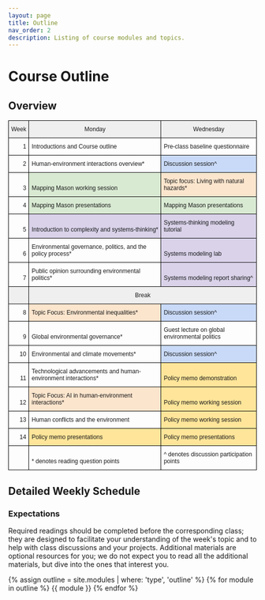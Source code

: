 ```yaml
---
layout: page
title: Outline
nav_order: 2
description: Listing of course modules and topics.
---
```


# Course Outline

## Overview
<style type="text/css">
.tg  {border-collapse:collapse;border-spacing:0;}
.tg td{border-color:black;border-style:solid;border-width:1px;font-family:Arial, sans-serif;font-size:14px;
  overflow:hidden;padding:10px 5px;word-break:normal;}
.tg th{border-color:black;border-style:solid;border-width:1px;font-family:Arial, sans-serif;font-size:14px;
  font-weight:normal;overflow:hidden;padding:10px 5px;word-break:normal;}
.tg .tg-qkn6{background-color:#EFEFEF;border-color:#000000;font-size:12px;text-align:center;vertical-align:bottom}
.tg .tg-l30y{background-color:#C9DAF8;border-color:#000000;font-size:12px;text-align:left;vertical-align:bottom}
.tg .tg-1pr4{background-color:#D9D2E9;border-color:#000000;font-size:12px;text-align:left;vertical-align:bottom}
.tg .tg-98on{background-color:#D9EAD3;border-color:#000000;font-size:12px;text-align:left;vertical-align:bottom}
.tg .tg-jxy7{border-color:#000000;font-size:12px;text-align:right;vertical-align:bottom}
.tg .tg-nt3e{border-color:#000000;font-size:12px;text-align:left;vertical-align:bottom}
.tg .tg-7cqf{background-color:#FCE5CD;border-color:#000000;font-size:12px;text-align:left;vertical-align:bottom}
.tg .tg-l30s{background-color:#EFEFEF;border-color:#000000;font-size:12px;text-align:left;vertical-align:bottom}
.tg .tg-0x89{background-color:#FFE599;border-color:#000000;font-size:12px;text-align:left;vertical-align:bottom}
</style>
<table class="tg">
<thead>
  <tr>
    <th class="tg-qkn6"><span style="background-color:#EFEFEF">Week</span></th>
    <th class="tg-qkn6"><span style="background-color:#EFEFEF">Monday</span></th>
    <th class="tg-qkn6"><span style="background-color:#EFEFEF">Wednesday</span></th>
  </tr>
</thead>
<tbody>
  <tr>
    <td class="tg-jxy7">1</td>
    <td class="tg-nt3e">Introductions and Course outline</td>
    <td class="tg-nt3e">Pre-class baseline questionnaire</td>
  </tr>
  <tr>
    <td class="tg-jxy7">2</td>
    <td class="tg-nt3e">Human-environment interactions overview*</td>
    <td class="tg-l30y"><span style="background-color:#C9DAF8">Discussion session^</span></td>
  </tr>
  <tr>
    <td class="tg-jxy7">3</td>
    <td class="tg-98on"><span style="background-color:#D9EAD3">Mapping Mason working session</span></td>
    <td class="tg-7cqf"><span style="background-color:#FCE5CD">Topic focus: Living with natural hazards*</span></td>
  </tr>
  <tr>
    <td class="tg-jxy7">4</td>
    <td class="tg-98on"><span style="background-color:#D9EAD3">Mapping Mason presentations</span></td>
    <td class="tg-98on"><span style="background-color:#D9EAD3">Mapping Mason presentations</span></td>
  </tr>
  <tr>
    <td class="tg-jxy7">5</td>
    <td class="tg-1pr4"><span style="background-color:#D9D2E9">Introduction to complexity and systems-thinking*</span></td>
    <td class="tg-1pr4"><span style="background-color:#D9D2E9">Systems-thinking modeling tutorial</span></td>
  </tr>
  <tr>
    <td class="tg-jxy7">6</td>
    <td class="tg-nt3e">Environmental governance, politics, and the policy process*</td>
    <td class="tg-1pr4"><span style="background-color:#D9D2E9">Systems modeling lab</span></td>
  </tr>
  <tr>
    <td class="tg-jxy7">7</td>
    <td class="tg-nt3e">Public opinion surrounding environmental politics*</td>
    <td class="tg-1pr4"><span style="background-color:#D9D2E9">Systems modeling report sharing^</span></td>
  </tr>
  <tr>
    <td class="tg-l30s"></td>
    <td class="tg-qkn6" colspan="2"><span style="background-color:#EFEFEF">Break</span></td>
  </tr>
  <tr>
    <td class="tg-jxy7">8</td>
    <td class="tg-7cqf"><span style="background-color:#FCE5CD">Topic Focus: Environmental inequalities*</span></td>
    <td class="tg-l30y"><span style="background-color:#C9DAF8">Discussion session^</span></td>
  </tr>
  <tr>
    <td class="tg-jxy7">9</td>
    <td class="tg-nt3e">Global environmental governance*</td>
    <td class="tg-nt3e">Guest lecture on global environmental politics</td>
  </tr>
  <tr>
    <td class="tg-jxy7">10</td>
    <td class="tg-nt3e">Environmental and climate movements*</td>
    <td class="tg-l30y"><span style="background-color:#C9DAF8">Discussion session^</span></td>
  </tr>
  <tr>
    <td class="tg-jxy7">11</td>
    <td class="tg-nt3e">Technological advancements and human-environment interactions*</td>
    <td class="tg-0x89"><span style="background-color:#FFE599">Policy memo demonstration</span></td>
  </tr>
  <tr>
    <td class="tg-jxy7">12</td>
    <td class="tg-7cqf"><span style="background-color:#FCE5CD">Topic Focus: AI in human-environment interactions*</span></td>
    <td class="tg-0x89"><span style="background-color:#FFE599">Policy memo working session</span></td>
  </tr>
  <tr>
    <td class="tg-jxy7">13</td>
    <td class="tg-nt3e">Human conflicts and the environment</td>
    <td class="tg-0x89"><span style="background-color:#FFE599">Policy memo working session</span></td>
  </tr>
  <tr>
    <td class="tg-jxy7">14</td>
    <td class="tg-0x89"><span style="background-color:#FFE599">Policy memo presentations</span></td>
    <td class="tg-0x89"><span style="background-color:#FFE599">Policy memo presentations</span></td>
  </tr>
  <tr>
    <td class="tg-nt3e"></td>
    <td class="tg-nt3e">* denotes reading question points</td>
    <td class="tg-nt3e">^ denotes discussion participation points</td>
  </tr>
</tbody>
</table>

## Detailed Weekly Schedule

### Expectations
Required readings should be completed before the corresponding class; they are designed to facilitate your understanding of the week's topic and to help with class discussions and your projects. Additional materials are optional resources for you; we do not expect you to read all the additional materials, but dive into the ones that interest you.

{% assign outline = site.modules | where: 'type', 'outline' %}
{% for module in outline %}
{{ module }}
{% endfor %}
